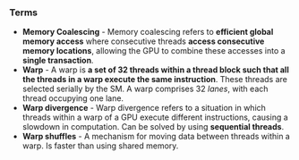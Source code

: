 ### Terms

- **Memory Coalescing** - Memory coalescing refers to **efficient global memory access** where consecutive threads **access consecutive memory locations**, allowing the GPU to combine these accesses into a **single transaction**.
- **Warp** - A warp is **a set of 32 threads within a thread block such that all the threads in a warp execute the same instruction**. These threads are selected serially by the SM. A warp comprises 32 _lanes_, with each thread occupying one lane.
- **Warp divergence** - Warp divergence refers to a situation in which threads within a warp of a GPU execute different instructions, causing a slowdown in computation. Can be solved by using **sequential threads**.
- **Warp shuffles** - A mechanism for moving data between threads within a warp. Is faster than using shared memory. 